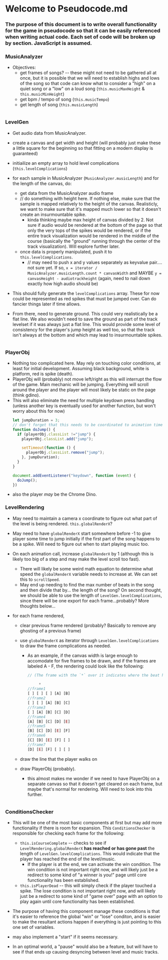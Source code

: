 # Welcome to Pseudocode.md

### The purpose of this document is to write overall functionality for the game in pseudocode so that it can be easily referenced when writing actual code. Each set of code will be broken up by section. JavaScript is assumed.


### MusicAnalyzer
  
  * Objectives:
    - get frames of songs? -- these might not need to be gathered all at once, but it is possible that we will need to establish highs and lows of the song so that code can know what to consider a "high" on a quiet song or a "low" on a loud song (`this.musicMaxHeight` & `this.musicMinHeight`)
    - get bpm / tempo of song (`this.musicTempo`)
    - get length of song (`this.musicLength`)

  ```javascript
  
  ```

### LevelGen
  
  - Get audio data from MusicAnalyzer. 
  - create a canvas and get width and height (will probably just make these a little square for the beginning so that fitting on a modern display is guaranteed)
  - initiailize an empty array to hold level complications (`this.levelComplications`)
  - for each sample in MusicAnalyzer (`MusicAnalyzer.musicLength`) and for the length of the canvas, do:
    - get data from the MusicAnalyzer audio frame
    - // do something with height here. If nothing else, make sure that the sample is mapped relatively to the height of the canvas. Realisticly, we want to make sure that it's mapped much lower so that it doesn't create an insurmountable spike.
      - kinda thinking maybe max height of canvas divided by 2. Not sure if audio would be rendered at the bottom of the page so that only the very tops of the spikes would be rendered, or if the entire track visualization would be rendered in the middle of the course (basically the "ground" running through the center of the track visualization). Will explore further later.
    - once data is properly manipulated, push it to `this.levelComplications`. 
      - // may need to push x and y values separately as keyvalue pair.... not sure yet. If so, `x = iterator / MusicAnalyzer.musicLength.count * canvasWidth` and MAYBE `y = canvasHeight - audiotrackheight` (again, need to nail down exactly how high audio should be)

  
  - This should fully generate the `levelComplications` array. These for now could be represented as red spikes that must be jumped over. Can do fancier things later if time allows.
  - From there, need to generate ground. This could very realistically be a flat line. We also wouldn't need to save the ground as part of the track levelset if it was always just a flat line. This would provide some level of consistency for the player's jump height as well too, so that the track isn't always at the bottom and which may lead to insurmountable spikes. 

  ```javascript
  
  ```
  
### PlayerObj

  - Nothing too complicated here. May rely on touching color conditions, at least for initial development. Assuming black background, white is platform, red is spike (death).
  - PlayerObj will (probably) not move left/right as this will interrupt the flow of the game. Main mechanic will be jumping. Everything will scroll around the player and the player will most likely be static on the page (think gdino).
  - This will also eliminate the need for multiple keydown press handling (unless another key is eventually used for another function, but won't worry about this for now)
    ```javascript
    let jumpDuration = 3;
    // don't forget that this needs to be coordinated to animation time 
    function doJump() {
      if (playerObj.classList !="jump") {
        playerObj.classList.add("jump");

        setTimeout(function () {
          playerObj.classList.remove("jump");
        }, jumpDuration);
      }
    }

    document.addEventListener("keydown", function (event) {
      doJump();
    })
    ```
  - also the player *may* be the Chrome Dino.


### LevelRendering

  - May need to maintain a camera x coordinate to figure out what part of the level is being rendered. `this.globalRenderX`?
  - May need to have `globalRenderX` start somewhere before -1 to give player some time to jump initially if the first part of the song happens to be a spike. Will need to figure out when to start playing music too. 
  - On each animation call, increase `globalRenderX` by 1 (although this is likely too big of a step and may make the level scroll too fast). 
    - There will likely be some weird math equation to determine what speed the `globalRenderX` variable needs to increase at. We can set this to `scrollSpeed`.
    - May end up needing to find the max number of beats in the song and then divide that by... the length of the song? On second thought, we should be able to use the length of `LevelGen.levelComplications`, since there will be one export for each frame...probably? More thoughts below...
  
  - for each frame rendered, 
    - clear previous frame rendered (probably? Basically to remove any ghosting of a previous frame)
    - use `globalRenderX` as iterator through `LevelGen.levelComplications` to draw the frame complications as needed.
      - As an example, if the canvas width is large enough to accomodate for five frames to be drawn, and if the frames are labeled A - F, the rendering could look like the following: 
      
        ```javascript
        // (The frame with the `*` over it indicates where the beat hits and where the player is drawn.)
        
             * 
        //frame1
        [ ] [ ] [ ] [A] [B]
        //frame2
        [ ] [ ] [A] [B] [C]
        //frame3
        [ ] [A] [B] [C] [D]
        //frame4
        [A] [B] [C] [D] [E]
        //frame5
        [B] [C] [D] [E] [F]
        //frame6
        [C] [D] [E] [F] [ ]
        //frame7
        [D] [E] [F] [ ] [ ]

        ```

    - draw the line that the player walks on
    - draw PlayerObj (probably).
      - this almost makes me wonder if we need to have PlayerObj on a separate canvas so that it doesn't get cleared on each frame, but maybe that's normal for rendering. Will need to look into this further.

  ```javascript
  ```


### ConditionsChecker

  - This will be one of the most basic components at first but may add more functionality if there is room for expansion. This `ConditionsChecker` is responsible for checking each frame for the following:
    - `this.isCourseComplete` -- checks to see if `LevelRendering.globalRenderX` **has reached or has gone past** the length of `LevelGen.levelComplications`. This would indicate that the player has reached the end of the level/music. 
      - If the player is at the end, we can activate the win condition. The win condition is not important right now, and will likely just be a redirect to some kind of "a winner is you!" page until core functionality has been established.
    - `this.isPlayerDead` -- this will simply check if the player touched a spike. The lose condition is not important right now, and will likely just be a redirect to some kind of "game over" page with an option to play again until core functionality has been established.
  - The purpose of having this component manage these conditions is that it's easier to reference the global "win" or "lose" conditon, and is easier to make the resultant actions happen if everything is just pointing to this one set of variables.

  - may also implement a "start" if it seems necessary. 
  - In an optimal world, a "pause" would also be a feature, but will have to see if that ends up causing desyncing between level and music tracks.